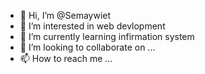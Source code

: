 - 👋 Hi, I’m @Semaywiet
- 👀 I’m interested in web devlopment
- 🌱 I’m currently learning infirmation system
- 💞️ I’m looking to collaborate on ...
- 📫 How to reach me ...

<!---
Semaywiet/Semaywiet is a ✨ special ✨ repository because its `README.md` (this file) appears on your GitHub profile.
You can click the Preview link to take a look at your changes.
--->
